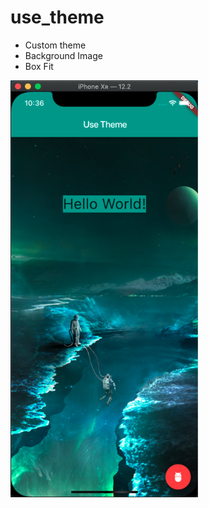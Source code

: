 # use_theme

- Custom theme 
- Background Image
- Box Fit

<img src = "../img/use_theme.png" width="300">